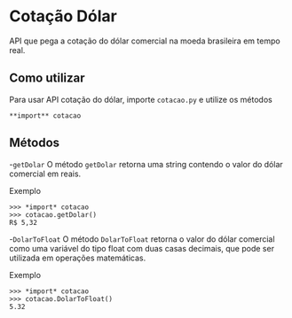 # Cotação Dólar
API que pega a cotação do dólar comercial na moeda brasileira em tempo real.

## Como utilizar
Para usar API cotação do dólar, importe `cotacao.py` e utilize os métodos

` **import** cotacao `

## Métodos
-`getDolar`
O método `getDolar` retorna uma string contendo o valor do dólar comercial em reais.

Exemplo
```
>>> *import* cotacao
>>> cotacao.getDolar()
R$ 5,32
```

-`DolarToFloat`
O método `DolarToFloat` retorna o valor do dólar comercial como uma variável do tipo float com duas casas decimais, que pode ser utilizada em operações matemáticas.

Exemplo
```
>>> *import* cotacao
>>> cotacao.DolarToFloat()
5.32
```
